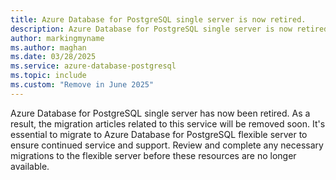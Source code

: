 ```yaml
---
title: Azure Database for PostgreSQL single server is now retired.
description: Azure Database for PostgreSQL single server is now retired. As a result, the migration articles related to this service will be removed soon. It's essential to migrate to Azure Database for PostgreSQL flexible server to ensure continued service and support.    
author: markingmyname
ms.author: maghan
ms.date: 03/28/2025
ms.service: azure-database-postgresql
ms.topic: include
ms.custom: "Remove in June 2025"
---
```



Azure Database for PostgreSQL single server has now been retired. As a result, the migration articles related to this service will be removed soon. It's essential to migrate to Azure Database for PostgreSQL flexible server to ensure continued service and support. Review and complete any necessary migrations to the flexible server before these resources are no longer available.